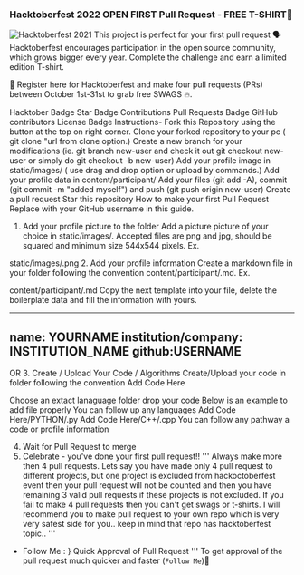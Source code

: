 ### Hacktoberfest 2022 OPEN FIRST Pull Request - FREE T-SHIRT🎉
![Hacktoberfest 2021](https://github.com/ossamamehmood/Hacktoberfest2022/raw/main/.github/logo.png)
This project is perfect for your first pull request
🗣 Hacktoberfest encourages participation in the open source community, which grows bigger every year. Complete the challenge and earn a limited edition T-shirt.

📢 Register here for Hacktoberfest and make four pull requests (PRs) between October 1st-31st to grab free SWAGS 🔥.

Hacktober Badge Star Badge Contributions
Pull Requests Badge GitHub contributors License Badge
Instructions-
Fork this Repository using the button at the top on right corner.
Clone your forked repository to your pc ( git clone "url from clone option.)
Create a new branch for your modifications (ie. git branch new-user and check it out git checkout new-user or simply do git checkout -b new-user)
Add your profile image in static/images/ ( use drag and drop option or upload by commands.)
Add your profile data in content/participant/
Add your files (git add -A), commit (git commit -m "added myself") and push (git push origin new-user)
Create a pull request
Star this repository
How to make your first Pull Request
Replace <YOUR-USERNAME> with your GitHub username in this guide.

1. Add your profile picture to the folder
Add a picture picture of your choice in static/images/. Accepted files are png and jpg, should be squared and minimum size 544x544 pixels. Ex.

static/images/<YOUR-USERNAME>.png
2. Add your profile information
Create a markdown file in your folder following the convention content/participant/<YOUR-USERNAME>.md. Ex.

content/participant/<YOUR-USERNAME>.md
Copy the next template into your file, delete the boilerplate data and fill the information with yours.

---
name: YOURNAME
institution/company: INSTITUTION_NAME
github:USERNAME
---
OR
3. Create / Upload Your Code / Algorithms
Create/Upload your code in folder following the convention Add Code Here

Choose an extact lanaguage folder drop your code
Below is an example to add file properly
You can follow up any languages
Add Code Here/PYTHON/<YOUR-FILERNAME>.py
Add Code Here/C++/<YOUR-FILERNAME>.cpp
You can follow any pathway a code or profile information

4. Wait for Pull Request to merge
5. Celebrate - you've done your first pull request!!
'''
Always make more then 4 pull requests.
Lets say you have made only 4 pull request to different projects,
but one project is excluded from hackoctoberfest event then your pull request will not be counted and 
then you have remaining 3 valid pull requests if these projects is not excluded.
If you fail to make 4 pull requests then you can't get swags or t-shirts.
I will recommend you to make pull request to your own repo which is very very safest side for you..
keep in mind that repo has hacktoberfest topic..
'''
+ Follow Me : } Quick Approval of Pull Request
'''
To get approval of the pull request much quicker and faster (`Follow Me`)🚀
